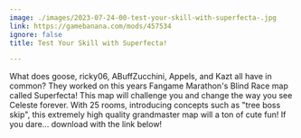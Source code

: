 ```yaml
---
image: ./images/2023-07-24-00-test-your-skill-with-superfecta-.jpg
link: https://gamebanana.com/mods/457534
ignore: false
title: Test Your Skill with Superfecta!

---
```


What does goose, ricky06, ABuffZucchini, Appels, and Kazt all have in common? They worked on this years Fangame Marathon's Blind Race map called Superfecta! This map will challenge you and change the way you see Celeste forever. With 25 rooms, introducing concepts such as "tree boss skip", this extremely high quality grandmaster map will a ton of cute fun! If you dare... download with the link below!